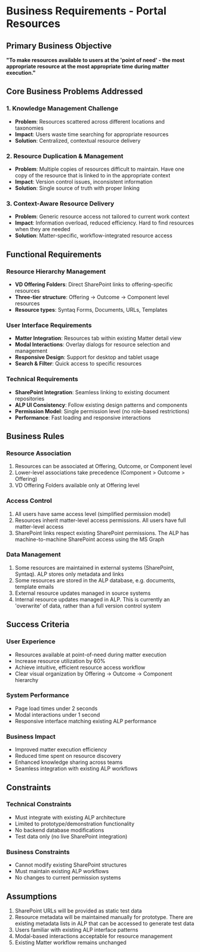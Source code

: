 # Business Requirements - Portal Resources

## Primary Business Objective

**"To make resources available to users at the 'point of need' - the most appropriate resource at the most appropriate time during matter execution."**

## Core Business Problems Addressed

### 1. Knowledge Management Challenge
- **Problem**: Resources scattered across different locations and taxonomies
- **Impact**: Users waste time searching for appropriate resources
- **Solution**: Centralized, contextual resource delivery

### 2. Resource Duplication & Management
- **Problem**: Multiple copies of resources difficult to maintain. Have one copy of the resource that is linked to in the appropriate context
- **Impact**: Version control issues, inconsistent information
- **Solution**: Single source of truth with proper linking

### 3. Context-Aware Resource Delivery
- **Problem**: Generic resource access not tailored to current work context
- **Impact**: Information overload, reduced efficiency. Hard to find resources when they are needed
- **Solution**: Matter-specific, workflow-integrated resource access

## Functional Requirements

### Resource Hierarchy Management
- **VD Offering Folders**: Direct SharePoint links to offering-specific resources
- **Three-tier structure**: Offering → Outcome → Component level resources
- **Resource types**: Syntaq Forms, Documents, URLs, Templates

### User Interface Requirements
- **Matter Integration**: Resources tab within existing Matter detail view
- **Modal Interactions**: Overlay dialogs for resource selection and management
- **Responsive Design**: Support for desktop and tablet usage
- **Search & Filter**: Quick access to specific resources

### Technical Requirements
- **SharePoint Integration**: Seamless linking to existing document repositories
- **ALP UI Consistency**: Follow existing design patterns and components
- **Permission Model**: Single permission level (no role-based restrictions)
- **Performance**: Fast loading and responsive interactions

## Business Rules

### Resource Association
1. Resources can be associated at Offering, Outcome, or Component level
2. Lower-level associations take precedence (Component > Outcome > Offering)
3. VD Offering Folders available only at Offering level

### Access Control
1. All users have same access level (simplified permission model)
2. Resources inherit matter-level access permissions. All users have full matter-level access
3. SharePoint links respect existing SharePoint permissions. The ALP has machine-to-machine SharePoint access using the MS Graph

### Data Management
1. Some resources are maintained in external systems (SharePoint, Syntaq). ALP stores only metadata and links
1. Some resources are stored in the ALP database, e.g. documents, template emails 
3. External resource updates managed in source systems
4. Internal resource updates managed in ALP. This is currently an 'overwrite' of data, rather than a full version control system

## Success Criteria

### User Experience
- Resources available at point-of-need during matter execution
- Increase resource utilization by 60%
- Achieve intuitive, efficient resource access workflow
- Clear visual organization by Offering → Outcome → Component hierarchy

### System Performance
- Page load times under 2 seconds
- Modal interactions under 1 second
- Responsive interface matching existing ALP performance

### Business Impact
- Improved matter execution efficiency
- Reduced time spent on resource discovery
- Enhanced knowledge sharing across teams
- Seamless integration with existing ALP workflows

## Constraints

### Technical Constraints
- Must integrate with existing ALP architecture
- Limited to prototype/demonstration functionality
- No backend database modifications
- Test data only (no live SharePoint integration)

### Business Constraints
- Cannot modify existing SharePoint structures
- Must maintain existing ALP workflows
- No changes to current permission systems

## Assumptions

1. SharePoint URLs will be provided as static test data
2. Resource metadata will be maintained manually for prototype. There are existing metadata lists in ALP that can be accessed to generate test data
3. Users familiar with existing ALP interface patterns
4. Modal-based interactions acceptable for resource management
5. Existing Matter workflow remains unchanged